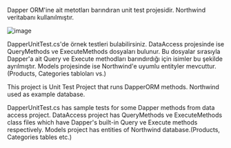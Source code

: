 Dapper ORM'ine ait metotları barındıran unit test projesidir. Northwind veritabanı kullanılmıştır.

![image](https://user-images.githubusercontent.com/37337606/134429773-cf5c9d3c-a416-4c4f-948e-71a6f85dcdad.png)

DapperUnitTest.cs'de örnek testleri bulabilirsiniz. DataAccess projesinde ise QueryMethods ve ExecuteMethods dosyaları bulunur. Bu dosyalar sırasıyla Dapper'a ait Query ve Execute methodları barındırdığı için isimler bu şekilde ayrılmıştır. Models projesinde ise Northwind'e uyumlu entityler mevcuttur.(Products, Categories tabloları vs.)

This project is Unit Test Project that runs DapperORM methods. Northwind used as example database.

DapperUnitTest.cs has sample tests for some Dapper methods from data access project. DataAccess project has QueryMethods ve ExecuteMethods class files which have Dapper's built-in Query ve Execute methods respectively. Models project has entities of Northwind database.(Products, Categories tables etc.)
